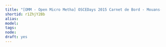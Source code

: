 ```yaml
---
title: "[OMM - Open Micro Metha] OSCEDays 2015 Carnet de Bord - Mouans-Sartoux"
shortid: r1ZhjY2Bb
alias: 
model: 
tags: 
node: 
draft: yes
--- 
```

 
